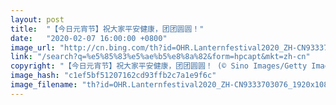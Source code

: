 ```yaml
---
layout: post
title:  "【今日元宵节】祝大家平安健康，团团圆圆！"
date:   "2020-02-07 16:00:00 +0800"
image_url: "http://cn.bing.com/th?id=OHR.Lanternfestival2020_ZH-CN9333703076_1920x1080.jpg&rf=LaDigue_1920x1080.jpg&pid=hp"
link: "/search?q=%e5%85%83%e5%ae%b5%e8%8a%82&form=hpcapt&mkt=zh-cn"
copyright: "【今日元宵节】祝大家平安健康，团团圆圆！ (© Sino Images/Getty Images)"
image_hash: "c1ef5bf51207162cd93ffb2c7a1e9f6c"
image_filename: "th?id=OHR.Lanternfestival2020_ZH-CN9333703076_1920x1080.jpg&rf=LaDigue_1920x1080.jpg&pid=hp"
---
```

